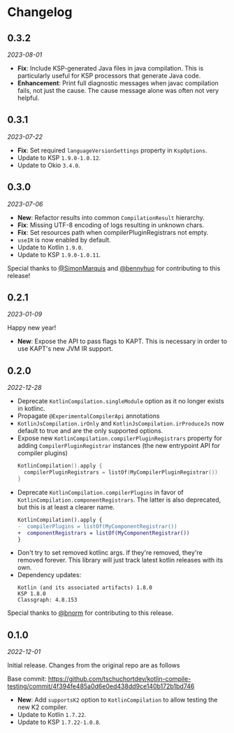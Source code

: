 Changelog
=========

0.3.2
-----

_2023-08-01_

- **Fix**: Include KSP-generated Java files in java compilation. This is particularly useful for KSP processors that generate Java code.
- **Enhancement**: Print full diagnostic messages when javac compilation fails, not just the cause. The cause message alone was often not very helpful.

0.3.1
-----

_2023-07-22_

- **Fix**: Set required `languageVersionSettings` property in `KspOptions`.
- Update to KSP `1.9.0-1.0.12`.
- Update to Okio `3.4.0`.

0.3.0
-----

_2023-07-06_

- **New**: Refactor results into common `CompilationResult` hierarchy.
- **Fix**: Missing UTF-8 encoding of logs resulting in unknown chars.
- **Fix**: Set resources path when compilerPluginRegistrars not empty.
- `useIR` is now enabled by default.
- Update to Kotlin `1.9.0`.
- Update to KSP `1.9.0-1.0.11`.

Special thanks to [@SimonMarquis](https://github.com/SimonMarquis) and [@bennyhuo](https://github.com/bennyhuo) for contributing to this release!

0.2.1
-----

_2023-01-09_

Happy new year!

- **New**: Expose the API to pass flags to KAPT. This is necessary in order to use KAPT's new JVM IR support.

0.2.0
-----

_2022-12-28_

- Deprecate `KotlinCompilation.singleModule` option as it no longer exists in kotlinc.
- Propagate `@ExperimentalCompilerApi` annotations
- `KotlinJsCompilation.irOnly` and `KotlinJsCompilation.irProduceJs` now default to true and are the only supported options.
- Expose new `KotlinCompilation.compilerPluginRegistrars` property for adding `CompilerPluginRegistrar` instances (the new entrypoint API for compiler plugins)
  ```kotlin
  KotlinCompilation().apply {
    compilerPluginRegistrars = listOf(MyCompilerPluginRegistrar())
  }
  ```
- Deprecate `KotlinCompilation.compilerPlugins` in favor of `KotlinCompilation.componentRegistrars`. The latter is also deprecated, but this is at least a clearer name.
  ```diff
  KotlinCompilation().apply {
  -  compilerPlugins = listOf(MyComponentRegistrar())
  +  componentRegistrars = listOf(MyComponentRegistrar())
  }
  ```
- Don't try to set removed kotlinc args. If they're removed, they're removed forever. This library will just track latest kotlin releases with its own.
- Dependency updates:
  ```
  Kotlin (and its associated artifacts) 1.8.0
  KSP 1.8.0
  Classgraph: 4.8.153
  ```

Special thanks to [@bnorm](https://github.com/bnorm) for contributing to this release.

0.1.0
-----

_2022-12-01_

Initial release. Changes from the original repo are as follows

Base commit: https://github.com/tschuchortdev/kotlin-compile-testing/commit/4f394fe485a0d6e0ed438dd9ce140b172b1bd746

- **New**: Add `supportsK2` option to `KotlinCompilation` to allow testing the new K2 compiler.
- Update to Kotlin `1.7.22`.
- Update to KSP `1.7.22-1.0.8`.
